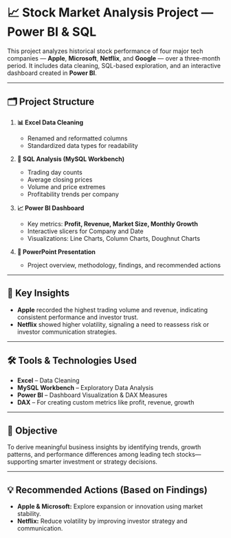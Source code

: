 # 📈 Stock Market Analysis Project — Power BI & SQL

This project analyzes historical stock performance of four major tech companies — **Apple**, **Microsoft**, **Netflix**, and **Google** — over a three-month period. It includes data cleaning, SQL-based exploration, and an interactive dashboard created in **Power BI**.

---

## 🗂️ Project Structure

1. **📊 Excel Data Cleaning**  
   - Renamed and reformatted columns  
   - Standardized data types for readability  

2. **🧠 SQL Analysis (MySQL Workbench)**  
   - Trading day counts  
   - Average closing prices  
   - Volume and price extremes  
   - Profitability trends per company  

3. **📈 Power BI Dashboard**  
   - Key metrics: **Profit, Revenue, Market Size, Monthly Growth**  
   - Interactive slicers for Company and Date  
   - Visualizations: Line Charts, Column Charts, Doughnut Charts  

4. **📄 PowerPoint Presentation**  
   - Project overview, methodology, findings, and recommended actions  

---

## 📌 Key Insights

- **Apple** recorded the highest trading volume and revenue, indicating consistent performance and investor trust.  
- **Netflix** showed higher volatility, signaling a need to reassess risk or investor communication strategies.  

---

## 🛠️ Tools & Technologies Used

- **Excel** – Data Cleaning  
- **MySQL Workbench** – Exploratory Data Analysis  
- **Power BI** – Dashboard Visualization & DAX Measures  
- **DAX** – For creating custom metrics like profit, revenue, growth  

---

## 🎯 Objective

To derive meaningful business insights by identifying trends, growth patterns, and performance differences among leading tech stocks—supporting smarter investment or strategy decisions.

---

## 💡 Recommended Actions (Based on Findings)

- **Apple & Microsoft:** Explore expansion or innovation using market stability.  
- **Netflix:** Reduce volatility by improving investor strategy and communication.  
